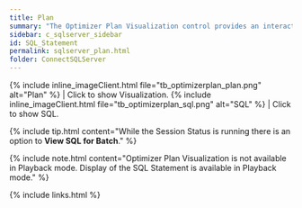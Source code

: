 ```yaml
---
title: Plan
summary: "The Optimizer Plan Visualization control provides an interactive and intuitive way to view your plan and statement."
sidebar: c_sqlserver_sidebar
id: SQL_Statement
permalink: sqlserver_plan.html
folder: ConnectSQLServer
---
```




{% include inline_imageClient.html file="tb_optimizerplan_plan.png" alt="Plan" %} | Click to show Visualization.
{% include inline_imageClient.html file="tb_optimizerplan_sql.png" alt="SQL" %} | Click to show SQL.


{% include tip.html content="While the Session Status is running there is an option to **View SQL for Batch**." %}

{% include note.html content="Optimizer Plan Visualization is not available in Playback mode. Display of the SQL Statement is available in Playback mode." %}


{% include links.html %}
